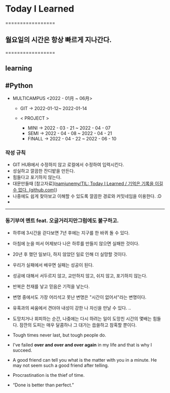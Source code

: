 # Today I Learned 
=================
## 월요일의 시간은 항상 빠르게 지나간다.
=================

## learning 

## #Python

- MULTICAMPUS <2022 - 01月 ~ 06月>
  - GIT  -> 2022-01-12~ 2022-01-14

  - < PROJECT >
    - MINI -> 2022 - 03 - 21 ~ 2022 - 04 - 07
    - SEMI -> 2022 - 04 - 08 ~ 2022 - 04 - 21
    - FINALL -> 2022 - 04 - 22 ~ 2022 - 06 - 10




### 작성 규칙

- GIT HUB에서 수정하지 않고 로컬에서 수정하여 입력시킨다.
- 성실하고 깔끔한 잔디밭을 만든다.
- 힘들다고 포기하지 않는다. 
- 대문만들때 [참고자료]([namjunemy/TIL: Today I Learned / 기억은 기록을 이길 수 없다. (github.com)](https://github.com/namjunemy/TIL))
- 나중에도 쉽게 찾아보고 이해할 수 있도록 깔끔한 경로와 커밋네임을 이용한다. :D
-  



------------

### 동기부여 멘트 feat. 오글거리지만그럼에도 불구하고.

+ 하루에 3시간을 걷다보면 7년 후에는 지구를 한 바퀴 돌 수 있다.
+ 아침에 눈을 떠서 어제보다 나은 하루를 만들지 않으면 실패한 것이다. 
+ 20년 후 했던 일보다, 하지 않았던 일로 인해 더 실망할 것이다.
+ 우리가 실패에서 배우면 실패는 성공이 된다. 
+ 성공에 대해서 서두르지 않고, 교만하지 않고, 쉬지 않고, 포기하지 않는다. 
+ 반복은 천재를 낳고 믿음은 기적을 낳는다. 
+ 변명 중에서도 가장 어리석고 못난 변명은 "시간이 없어서"라는 변명이다. 
+ 유혹과의 싸움에서 견뎌야 내성이 강한 나 자신을 만날 수 있다. .. 
+ 도망치거나 회피하는 순간, 나중에는 다시 하려는 일이 도망친 시간의 몇배는 힘들다. 잠깐의 도피는 매우 달콤하나 그 대가는 씁쓸하고 참혹할 뿐이다. 


+ Tough times never last, but tough people do.
+ I’ve failed **over and over and over again** in my life and that is why I succeed.
+ A good friend can tell you what is the matter with you in a minute. He may not seem such a good friend after telling.
+ Procrastination is the thief of time.
+ “Done is better than perfect.”







